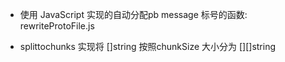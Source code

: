 - 使用 JavaScript 实现的自动分配pb message 标号的函数: rewriteProtoFile.js

- splittochunks 实现将 []string 按照chunkSize 大小分为 [][]string
